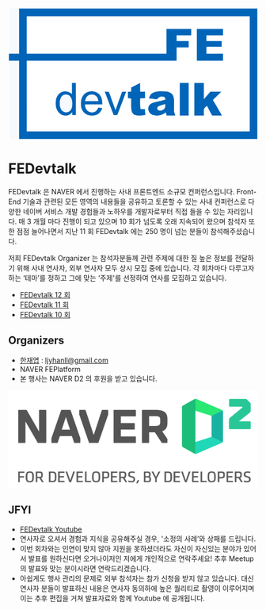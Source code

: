 <div align="center">

![FEDEVTALK_LOGO](./assets/fedevtalk_logo.png)

</div>

# FEDevtalk

FEDevtalk 은 NAVER 에서 진행하는 사내 프론트엔드 소규모 컨퍼런스입니다. Front-End 기술과 관련된 모든 영역의 내용들을 공유하고 토론할 수 있는 사내 컨퍼런스로 다양한 네이버 서비스 개발 경험들과 노하우를 개발자로부터 직접 들을 수 있는 자리입니다. 매 3 개월 마다 진행이 되고 있으며 10 회가 넘도록 오래 지속되어 왔으며 참석자 또한 점점 늘어나면서 지난 11 회 FEDevtalk 에는 250 명이 넘는 분들이 참석해주셨습니다.

저희 FEDevtalk Organizer 는 참석자분들께 관련 주제에 대한 질 높은 정보를 전달하기 위해 사내 연사자, 외부 연사자 모두 상시 모집 중에 있습니다. 각 회차마다 다루고자 하는 ‘테마’를 정하고 그에 맞는 ‘주제'를 선정하여 연사를 모집하고 있습니다.

- [FEDevtalk 12 회](https://github.com/JaeYeopHan/FEDevtalk/blob/master/12_fedevtalk.md)
- [FEDevtalk 11 회](https://github.com/JaeYeopHan/FEDevtalk/blob/master/11_fedevtalk.md)
- [FEDevtalk 10 회](https://github.com/JaeYeopHan/FEDevtalk/blob/master/10_fedevtalk.md)

## Organizers

- [한재엽](http://github.com/JaeYeopHan) : ljyhanll@gmail.com
- NAVER FEPlatform
- 본 행사는 NAVER D2 의 후원을 받고 있습니다.

![NAVER_D2_LOGO](./assets/naver_d2_logo.png)

## JFYI

- [FEDevtalk Youtube](https://www.youtube.com/playlist?list=PLsFtzQAC8dDcv76FW0MDTTYVgnVrsW3sW)
- 연사자로 오셔서 경험과 지식을 공유해주실 경우, '소정의 사례’와 상패를 드립니다.
- 이번 회차와는 인연이 맞지 않아 지원을 못하셨더라도 자신이 자신있는 분야가 있어서 발표를 원하신다면 오거나이저인 저에게 개인적으로 연락주세요! 추후 Meetup 의 발표와 맞는 분이시라면 연락드리겠습니다.
- 아쉽게도 행사 관리의 문제로 외부 참석자는 참가 신청을 받지 않고 있습니다. 대신 연사자 분들이 발표하신 내용은 연사자 동의하에 높은 퀄리티로 촬영이 이루어지며 이는 추후 편집을 거쳐 발표자료와 함께 Youtube 에 공개됩니다.
